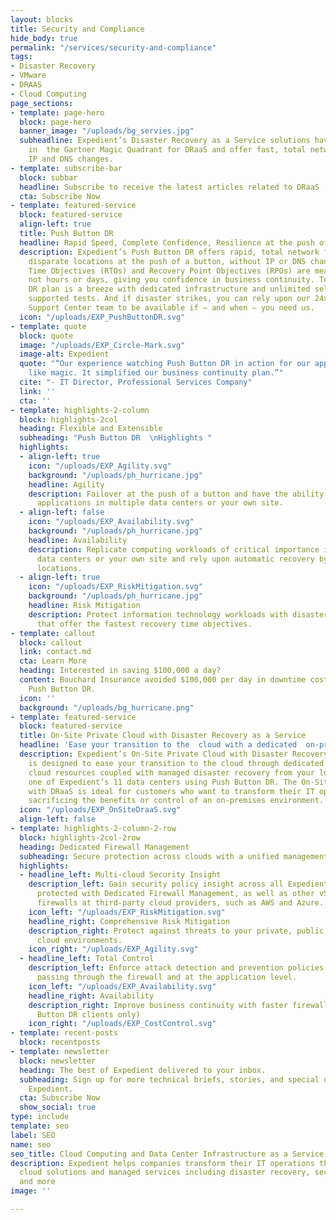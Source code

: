 ```yaml
---
layout: blocks
title: Security and Compliance
hide_body: true
permalink: "/services/security-and-compliance"
tags:
- Disaster Recovery
- VMware
- DRAAS
- Cloud Computing
page_sections:
- template: page-hero
  block: page-hero
  banner_image: "/uploads/bg_servies.jpg"
  subheadline: Expedient’s Disaster Recovery as a Service solutions have been recognized
    in  the Gartner Magic Quadrant for DRaaS and offer fast, total network failover  without
    IP and DNS changes.
- template: subscribe-bar
  block: subbar
  headline: Subscribe to receive the latest articles related to DRaaS
  cta: Subscribe Now
- template: featured-service
  block: featured-service
  align-left: true
  title: Push Button DR
  headline: Rapid Speed, Complete Confidence, Resilience at the push of a button
  description: Expedient’s Push Button DR offers rapid, total network failover between
    disparate locations at the push of a button, without IP or DNS changes. Our Recovery
    Time Objectives (RTOs) and Recovery Point Objectives (RPOs) are measured in minutes,
    not hours or days, giving you confidence in business continuity. Testing your
    DR plan is a breeze with dedicated infrastructure and unlimited self-service or
    supported tests. And if disaster strikes, you can rely upon our 24x7x365 Operations
    Support Center team to be available if — and when — you need us.
  icon: "/uploads/EXP_PushButtonDR.svg"
- template: quote
  block: quote
  image: "/uploads/EXP_Circle-Mark.svg"
  image-alt: Expedient
  quote: "“Our experience watching Push Button DR in action for our applications was
    like magic. It simplified our business continuity plan.”"
  cite: "- IT Director, Professional Services Company"
  link: ''
  cta: ''
- template: highlights-2-column
  block: highlights-2col
  heading: Flexible and Extensible
  subheading: "Push Button DR  \nHighlights "
  highlights:
  - align-left: true
    icon: "/uploads/EXP_Agility.svg"
    background: "/uploads/ph_hurricane.jpg"
    headline: Agility
    description: Failover at the push of a button and have the ability to operate
      applications in multiple data centers or your own site.
  - align-left: false
    icon: "/uploads/EXP_Availability.svg"
    background: "/uploads/ph_hurricane.jpg"
    headline: Availability
    description: Replicate computing workloads of critical importance in two or more
      data centers or your own site and rely upon automatic recovery by interconnected
      locations.
  - align-left: true
    icon: "/uploads/EXP_RiskMitigation.svg"
    background: "/uploads/ph_hurricane.jpg"
    headline: Risk Mitigation
    description: Protect information technology workloads with disaster recovery solutions
      that offer the fastest recovery time objectives.
- template: callout
  block: callout
  link: contact.md
  cta: Learn More
  heading: Interested in saving $100,000 a day?
  content: Bouchard Insurance avoided $100,000 per day in downtime costs with Expedient’s
    Push Button DR.
  icon: ''
  background: "/uploads/bg_hurricane.png"
- template: featured-service
  block: featured-service
  title: On-Site Private Cloud with Disaster Recovery as a Service
  headline: 'Ease your transition to the  cloud with a dedicated  on-premises cloud. '
  description: Expedient’s On-Site Private Cloud with Disaster Recovery as a Service
    is designed to ease your transition to the cloud through dedicated on-premises
    cloud resources coupled with managed disaster recovery from your location to any
    one of Expedient’s 11 data centers using Push Button DR. The On-Site Private Cloud
    with DRaaS is ideal for customers who want to transform their IT operations without
    sacrificing the benefits or control of an on-premises environment.
  icon: "/uploads/EXP_OnSiteDraaS.svg"
  align-left: false
- template: highlights-2-column-2-row
  block: highlights-2col-2row
  heading: Dedicated Firewall Management
  subheading: Secure protection across clouds with a unified management interface
  highlights:
  - headline_left: Multi-cloud Security Insight
    description_left: Gain security policy insight across all Expedient infrastructure
      protected with Dedicated Firewall Management, as well as other vSRX-based, managed
      firewalls at third-party cloud providers, such as AWS and Azure.
    icon_left: "/uploads/EXP_RiskMitigation.svg"
    headline_right: Comprehensive Risk Mitigation
    description_right: Protect against threats to your private, public, and hybrid
      cloud environments.
    icon_right: "/uploads/EXP_Agility.svg"
  - headline_left: Total Control
    description_left: Enforce attack detection and prevention policies on traffic
      passing through the firewall and at the application level.
    icon_left: "/uploads/EXP_Availability.svg"
    headline_right: Availability
    description_right: Improve business continuity with faster firewall failover (Push
      Button DR clients only)
    icon_right: "/uploads/EXP_CostControl.svg"
- template: recent-posts
  block: recentposts
- template: newsletter
  block: newsletter
  heading: The best of Expedient delivered to your inbox.
  subheading: Sign up for more technical briefs, stories, and special offers from
    Expedient.
  cta: Subscribe Now
  show_social: true
type: include
template: seo
label: SEO
name: seo
seo_title: Cloud Computing and Data Center Infrastructure as a Service
description: Expedient helps companies transform their IT operations through award-winning
  cloud solutions and managed services including disaster recovery, security and compliance,
  and more
image: ''

---
```


